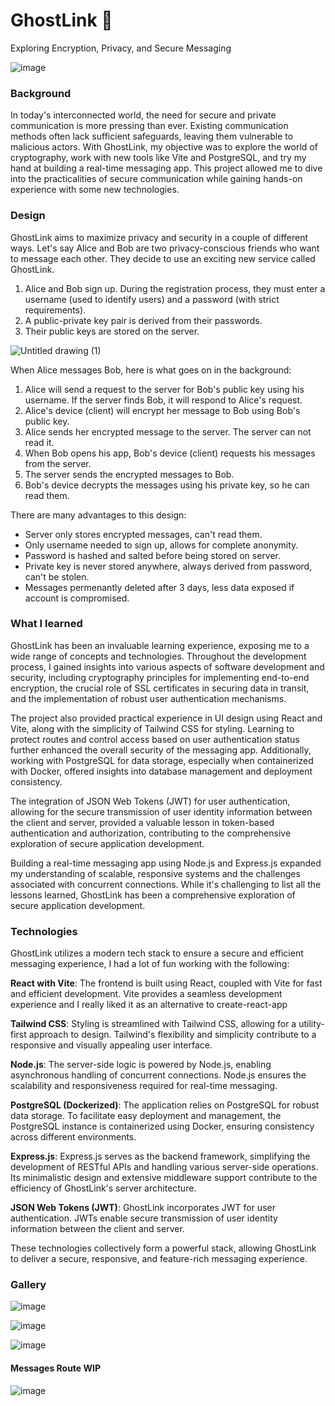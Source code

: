 # GhostLink 👻
Exploring Encryption, Privacy, and Secure Messaging

![image](https://github.com/skhan943/ghost-link/assets/72502583/243dfa69-adfc-4661-b2ff-2a50eab33721)

### Background
In today's interconnected world, the need for secure and private communication is more pressing than ever. Existing communication methods often lack sufficient safeguards, leaving them vulnerable to malicious actors. With GhostLink, my objective was to explore the world of cryptography, work with new tools like Vite and PostgreSQL, and try my hand at building a real-time messaging app. This project allowed me to dive into the practicalities of secure communication while gaining hands-on experience with some new technologies.

### Design
GhostLink aims to maximize privacy and security in a couple of different ways. Let's say Alice and Bob are two privacy-conscious friends who want to message each other. They decide to use an exciting new service called GhostLink.
1. Alice and Bob sign up. During the registration process, they must enter a username (used to identify users) and a password (with strict requirements).
2. A public-private key pair is derived from their passwords.
3. Their public keys are stored on the server.

![Untitled drawing (1)](https://github.com/skhan943/ghost-link/assets/72502583/1813cab8-17ca-49a3-9a6f-96331fe9bac6)

When Alice messages Bob, here is what goes on in the background:
1. Alice will send a request to the server for Bob's public key using his username. If the server finds Bob, it will respond to Alice's request.
2. Alice's device (client) will encrypt her message to Bob using Bob's public key.
3. Alice sends her encrypted message to the server. The server can not read it.
4. When Bob opens his app, Bob's device (client) requests his messages from the server.
5. The server sends the encrypted messages to Bob.
6. Bob's device decrypts the messages using his private key, so he can read them.

There are many advantages to this design:
- Server only stores encrypted messages, can't read them.
- Only username needed to sign up, allows for complete anonymity.
- Password is hashed and salted before being stored on server.
- Private key is never stored anywhere, always derived from password, can't be stolen.
- Messages permenantly deleted after 3 days, less data exposed if account is compromised.

### What I learned
GhostLink has been an invaluable learning experience, exposing me to a wide range of concepts and technologies. Throughout the development process, I gained insights into various aspects of software development and security, including cryptography principles for implementing end-to-end encryption, the crucial role of SSL certificates in securing data in transit, and the implementation of robust user authentication mechanisms. 

The project also provided practical experience in UI design using React and Vite, along with the simplicity of Tailwind CSS for styling. Learning to protect routes and control access based on user authentication status further enhanced the overall security of the messaging app. Additionally, working with PostgreSQL for data storage, especially when containerized with Docker, offered insights into database management and deployment consistency.

The integration of JSON Web Tokens (JWT) for user authentication, allowing for the secure transmission of user identity information between the client and server, provided a valuable lesson in token-based authentication and authorization, contributing to the comprehensive exploration of secure application development.

Building a real-time messaging app using Node.js and Express.js expanded my understanding of scalable, responsive systems and the challenges associated with concurrent connections. While it's challenging to list all the lessons learned, GhostLink has been a comprehensive exploration of secure application development.

### Technologies
GhostLink utilizes a modern tech stack to ensure a secure and efficient messaging experience, I had a lot of fun working with the following:

**React with Vite**: The frontend is built using React, coupled with Vite for fast and efficient development. Vite provides a seamless development experience and I really liked it as an alternative to create-react-app

**Tailwind CSS**: Styling is streamlined with Tailwind CSS, allowing for a utility-first approach to design. Tailwind's flexibility and simplicity contribute to a responsive and visually appealing user interface.

**Node.js**: The server-side logic is powered by Node.js, enabling asynchronous handling of concurrent connections. Node.js ensures the scalability and responsiveness required for real-time messaging.

**PostgreSQL (Dockerized)**: The application relies on PostgreSQL for robust data storage. To facilitate easy deployment and management, the PostgreSQL instance is containerized using Docker, ensuring consistency across different environments.

**Express.js**: Express.js serves as the backend framework, simplifying the development of RESTful APIs and handling various server-side operations. Its minimalistic design and extensive middleware support contribute to the efficiency of GhostLink's server architecture.

**JSON Web Tokens (JWT)**: GhostLink incorporates JWT for user authentication. JWTs enable secure transmission of user identity information between the client and server.

These technologies collectively form a powerful stack, allowing GhostLink to deliver a secure, responsive, and feature-rich messaging experience.

### Gallery
![image](https://github.com/skhan943/ghost-link/assets/72502583/659ea868-f58c-4304-908c-53e0eded7f5f)

![image](https://github.com/skhan943/ghost-link/assets/72502583/9b98a25b-4555-4609-a14d-f07af886c456)

![image](https://github.com/skhan943/ghost-link/assets/72502583/ed630ca3-ca75-41a7-917b-4e312361d702)

#### Messages Route WIP
![image](https://github.com/skhan943/ghost-link/assets/72502583/368ee5e6-ee8d-49ab-8e2c-9d612d19ff2c)




